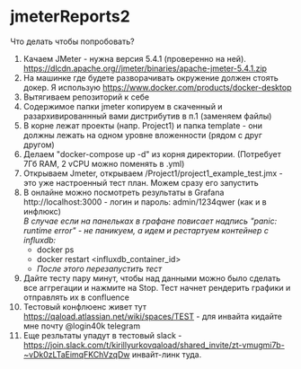 # jmeterReports2
Что делать чтобы попробовать? 
1. Качаем JMeter - нужна версия 5.4.1 (проверенно на ней). https://dlcdn.apache.org//jmeter/binaries/apache-jmeter-5.4.1.zip
2. На машинке где будете разворачивать окружение должен стоять докер. Я использую https://www.docker.com/products/docker-desktop
3. Вытягиваем репозиторий к себе
4. Содержимое папки jmeter копируем в скаченный и разархивированнный вами дистрибутив в п.1 (заменяем файлы)
5. В корне лежат проекты (напр. Project1) и папка template - они должны лежать на одном уровне вложенности (рядом с друг другом)
6. Делаем "docker-compose up -d" из корня директории. (Потребует 7Гб RAM, 2 vCPU можно поменять в .yml)
7. Открываем Jmeter, открываем /Project1/project1_example_test.jmx - это уже настроенный тест план. Можем сразу его запустить
8. В онлайне можно посмотреть результаты в Grafana http://localhost:3000 - логин и пароль: admin/1234qwer (как и в инфлюкс)
   </br>*В случае если на панельках в графане повисает надпись "panic: runtime error" - не паникуем, а идем и рестартуем контейнер с influxdb:*
      - docker ps
      - docker restart <influxdb_container_id>
      - *После этого перезапустить тест*
10. Дайте тесту пару минут, чтобы над данными можно было сделать все аггрегации и нажмите на Stop. Тест начнет рендерить графики и отправлять их в confluence
11. Тестовый конфлюенс живет тут https://qaload.atlassian.net/wiki/spaces/TEST - для инвайта кидайте мне почту @login40k telegram
12. Еще резльтаты упадут в тестовый slack - https://join.slack.com/t/kirillyurkovqaload/shared_invite/zt-vmugmi7b-~vDk0zLTaEimqFKChVzqDw инвайт-линк туда.

